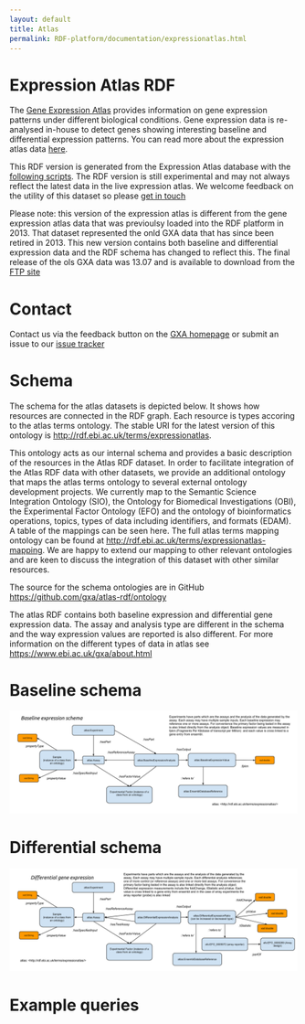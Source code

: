 ```yaml
---
layout: default
title: Atlas
permalink: RDF-platform/documentation/expressionatlas.html
---
```


# Expression Atlas RDF

The [Gene Expression Atlas](https://www.ebi.ac.uk/gxa/home) provides information on gene expression patterns under different biological conditions. Gene expression data is re-analysed in-house to detect genes showing interesting baseline and differential expression patterns. You can read more about the expression atlas data [here](https://www.ebi.ac.uk/gxa/about.html). 

This RDF version is generated from the Expression Atlas database with the [following scripts](https://github.com/gxa/atlas-rdf). The RDF version is still experimental and may not always reflect the latest data in the live expression atlas. We welcome feedback on the utility of this dataset so please [get in touch](https://www.ebi.ac.uk/gxa/)

Please note: this version of the expression atlas is different from the gene expression atlas data that was previoulsy loaded into the RDF platform in 2013. That dataset represented the onld GXA data that has since been retired in 2013. This new version contains both baseline and differential expression data and the RDF schema has changed to reflect this. The final release of the ols GXA data was 13.07 and is available to download from the [FTP site](ftp://ftp.ebi.ac.uk/pub/databases//microarray/data/gxa/rdf)

# Contact

Contact us via the feedback button on the [GXA homepage](https://www.ebi.ac.uk/gxa/) or submit an issue to our [issue tracker](https://github.com/gxa/atlas-rdf/issues)

# Schema 

The schema for the atlas datasets is depicted below. It shows how resources are connected in the RDF graph. Each resource is types accoring to the atlas terms ontology. The stable URI for the latest version of this ontology is http://rdf.ebi.ac.uk/terms/expressionatlas.

This ontology acts as our internal schema and provides a basic description of the resources in the Atlas RDF dataset. In order to facilitate integration of the Atlas RDF data with other datasets, we provide an additional ontology that maps the atlas terms ontology to several external ontology development projects. We currently map to the Semantic Science Integration Ontology (SIO), the Ontology for Biomedical Investigations (OBI), the Experimental Factor Ontology (EFO) and the ontology of bioinformatics operations, topics, types of data including identifiers, and formats (EDAM). A table of the mappings can be seen here. The full atlas terms mapping ontology can be found at http://rdf.ebi.ac.uk/terms/expressionatlas-mapping. We are happy to extend our mapping to other relevant ontologies and are keen to discuss the integration of this dataset with other similar resources.

The source for the schema ontologies are in GitHub https://github.com/gxa/atlas-rdf/ontology

The atlas RDF contains both baseline expression and differential gene expression data. The assay and analysis type are different in the schema and the way expression values are reported is also different. For more information on the different types of data in atlas see https://www.ebi.ac.uk/gxa/about.html

# Baseline schema

![](https://github.com/EBISPOT/RDF-platform/raw/gh-pages/static/atlas/Baseline%20Atlas%20RDF%20Schema.png)

# Differential schema

![](https://github.com/EBISPOT/RDF-platform/raw/gh-pages/static/atlas/Microarray%20Atlas%20RDF%20Schema.png)

# Example queries


